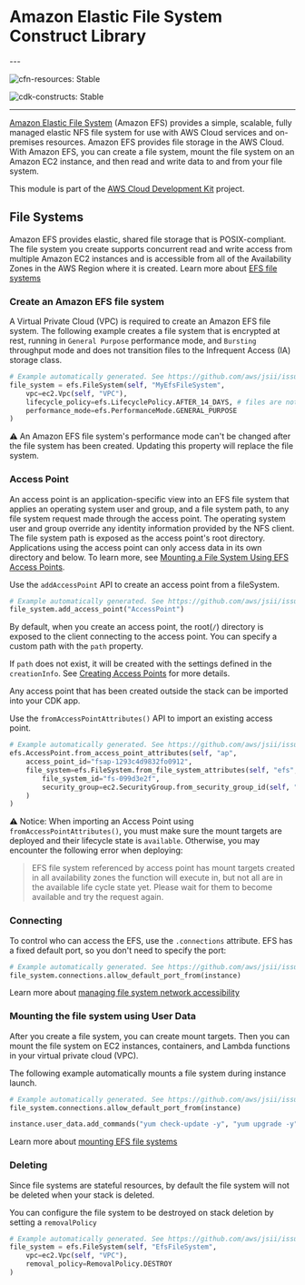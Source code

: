 # Amazon Elastic File System Construct Library

<!--BEGIN STABILITY BANNER-->---


![cfn-resources: Stable](https://img.shields.io/badge/cfn--resources-stable-success.svg?style=for-the-badge)

![cdk-constructs: Stable](https://img.shields.io/badge/cdk--constructs-stable-success.svg?style=for-the-badge)

---
<!--END STABILITY BANNER-->

[Amazon Elastic File System](https://docs.aws.amazon.com/efs/latest/ug/whatisefs.html) (Amazon EFS) provides a simple, scalable,
fully managed elastic NFS file system for use with AWS Cloud services and on-premises resources.
Amazon EFS provides file storage in the AWS Cloud. With Amazon EFS, you can create a file system,
mount the file system on an Amazon EC2 instance, and then read and write data to and from your file system.

This module is part of the [AWS Cloud Development Kit](https://github.com/aws/aws-cdk) project.

## File Systems

Amazon EFS provides elastic, shared file storage that is POSIX-compliant. The file system you create
supports concurrent read and write access from multiple Amazon EC2 instances and is accessible from
all of the Availability Zones in the AWS Region where it is created. Learn more about [EFS file systems](https://docs.aws.amazon.com/efs/latest/ug/creating-using.html)

### Create an Amazon EFS file system

A Virtual Private Cloud (VPC) is required to create an Amazon EFS file system.
The following example creates a file system that is encrypted at rest, running in `General Purpose`
performance mode, and `Bursting` throughput mode and does not transition files to the Infrequent
Access (IA) storage class.

```python
# Example automatically generated. See https://github.com/aws/jsii/issues/826
file_system = efs.FileSystem(self, "MyEfsFileSystem",
    vpc=ec2.Vpc(self, "VPC"),
    lifecycle_policy=efs.LifecyclePolicy.AFTER_14_DAYS, # files are not transitioned to infrequent access (IA) storage by default
    performance_mode=efs.PerformanceMode.GENERAL_PURPOSE
)
```

⚠️ An Amazon EFS file system's performance mode can't be changed after the file system has been created.
Updating this property will replace the file system.

### Access Point

An access point is an application-specific view into an EFS file system that applies an operating
system user and group, and a file system path, to any file system request made through the access
point. The operating system user and group override any identity information provided by the NFS
client. The file system path is exposed as the access point's root directory. Applications using
the access point can only access data in its own directory and below. To learn more, see [Mounting a File System Using EFS Access Points](https://docs.aws.amazon.com/efs/latest/ug/efs-access-points.html).

Use the `addAccessPoint` API to create an access point from a fileSystem.

```python
# Example automatically generated. See https://github.com/aws/jsii/issues/826
file_system.add_access_point("AccessPoint")
```

By default, when you create an access point, the root(`/`) directory is exposed to the client
connecting to the access point. You can specify a custom path with the `path` property.

If `path` does not exist, it will be created with the settings defined in the `creationInfo`.
See [Creating Access Points](https://docs.aws.amazon.com/efs/latest/ug/create-access-point.html) for more details.

Any access point that has been created outside the stack can be imported into your CDK app.

Use the `fromAccessPointAttributes()` API to import an existing access point.

```python
# Example automatically generated. See https://github.com/aws/jsii/issues/826
efs.AccessPoint.from_access_point_attributes(self, "ap",
    access_point_id="fsap-1293c4d9832fo0912",
    file_system=efs.FileSystem.from_file_system_attributes(self, "efs",
        file_system_id="fs-099d3e2f",
        security_group=ec2.SecurityGroup.from_security_group_id(self, "sg", "sg-51530134")
    )
)
```

⚠️ Notice: When importing an Access Point using `fromAccessPointAttributes()`, you must make sure
the mount targets are deployed and their lifecycle state is `available`. Otherwise, you may encounter
the following error when deploying:

> EFS file system <ARN of efs> referenced by access point <ARN of access point of EFS> has
> mount targets created in all availability zones the function will execute in, but not all
> are in the available life cycle state yet. Please wait for them to become available and
> try the request again.

### Connecting

To control who can access the EFS, use the `.connections` attribute. EFS has
a fixed default port, so you don't need to specify the port:

```python
# Example automatically generated. See https://github.com/aws/jsii/issues/826
file_system.connections.allow_default_port_from(instance)
```

Learn more about [managing file system network accessibility](https://docs.aws.amazon.com/efs/latest/ug/manage-fs-access.html)

### Mounting the file system using User Data

After you create a file system, you can create mount targets. Then you can mount the file system on
EC2 instances, containers, and Lambda functions in your virtual private cloud (VPC).

The following example automatically mounts a file system during instance launch.

```python
# Example automatically generated. See https://github.com/aws/jsii/issues/826
file_system.connections.allow_default_port_from(instance)

instance.user_data.add_commands("yum check-update -y", "yum upgrade -y", "yum install -y amazon-efs-utils", "yum install -y nfs-utils", "file_system_id_1=" + file_system.file_system_id, "efs_mount_point_1=/mnt/efs/fs1", "mkdir -p \"${efs_mount_point_1}\"", "test -f \"/sbin/mount.efs\" && echo \"${file_system_id_1}:/ ${efs_mount_point_1} efs defaults,_netdev\" >> /etc/fstab || " + "echo \"${file_system_id_1}.efs." + Stack.of(self).region + ".amazonaws.com:/ ${efs_mount_point_1} nfs4 nfsvers=4.1,rsize=1048576,wsize=1048576,hard,timeo=600,retrans=2,noresvport,_netdev 0 0\" >> /etc/fstab", "mount -a -t efs,nfs4 defaults")
```

Learn more about [mounting EFS file systems](https://docs.aws.amazon.com/efs/latest/ug/mounting-fs.html)

### Deleting

Since file systems are stateful resources, by default the file system will not be deleted when your
stack is deleted.

You can configure the file system to be destroyed on stack deletion by setting a `removalPolicy`

```python
# Example automatically generated. See https://github.com/aws/jsii/issues/826
file_system = efs.FileSystem(self, "EfsFileSystem",
    vpc=ec2.Vpc(self, "VPC"),
    removal_policy=RemovalPolicy.DESTROY
)
```
